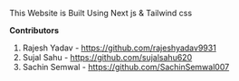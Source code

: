 This Website is Built Using Next js & Tailwind css

**Contributors**

1. Rajesh Yadav - https://github.com/rajeshyadav9931
2. Sujal Sahu - https://github.com/sujalsahu620
3. Sachin Semwal - https://github.com/SachinSemwal007
